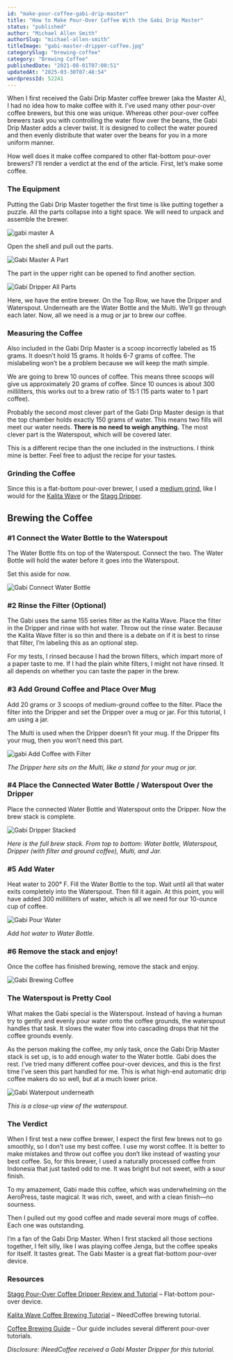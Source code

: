 ```yaml
---
id: "make-pour-coffee-gabi-drip-master"
title: "How to Make Pour-Over Coffee With the Gabi Drip Master"
status: "published"
author: "Michael Allen Smith"
authorSlug: "michael-allen-smith"
titleImage: "gabi-master-dripper-coffee.jpg"
categorySlug: "brewing-coffee"
category: "Brewing Coffee"
publishedDate: "2021-08-01T07:00:51"
updatedAt: "2025-03-30T07:48:54"
wordpressId: 52241
---
```


When I first received the Gabi Drip Master coffee brewer (aka the Master A), I had no idea how to make coffee with it. I’ve used many other pour-over coffee brewers, but this one was unique. Whereas other pour-over coffee brewers task you with controlling the water flow over the beans, the Gabi Drip Master adds a clever twist. It is designed to collect the water poured and then evenly distribute that water over the beans for you in a more uniform manner.

How well does it make coffee compared to other flat-bottom pour-over brewers? I’ll render a verdict at the end of the article. First, let’s make some coffee.

### The Equipment

Putting the Gabi Drip Master together the first time is like putting together a puzzle. All the parts collapse into a tight space. We will need to unpack and assemble the brewer.

![gabi master A](gabi-packagejpg.jpg)

Open the shell and pull out the parts.

![Gabi Master A Part](gabi-brewer-parts.jpg)

The part in the upper right can be opened to find another section.

![Gabi Dripper All Parts](gabi-dripper-all-parts.jpg)

Here, we have the entire brewer. On the Top Row, we have the Dripper and Waterspout. Underneath are the Water Bottle and the Multi. We’ll go through each later. Now, all we need is a mug or jar to brew our coffee.

### Measuring the Coffee

Also included in the Gabi Drip Master is a scoop incorrectly labeled as 15 grams. It doesn’t hold 15 grams. It holds 6-7 grams of coffee. The mislabeling won’t be a problem because we will keep the math simple.

We are going to brew 10 ounces of coffee. This means three scoops will give us approximately 20 grams of coffee. Since 10 ounces is about 300 milliliters, this works out to a brew ratio of 15:1 (15 parts water to 1 part coffee).

Probably the second most clever part of the Gabi Drip Master design is that the top chamber holds exactly 150 grams of water. This means two fills will meet our water needs. **There is no need to weigh anything.** The most clever part is the Waterspout, which will be covered later.

This is a different recipe than the one included in the instructions. I think mine is better. Feel free to adjust the recipe for your tastes.

### Grinding the Coffee

Since this is a flat-bottom pour-over brewer, I used a [medium grind](/coffee-grind-chart/), like I would for the [Kalita Wave](/kalita-wave-coffee-brewing-tutorial/) or the [Stagg Dripper](/stagg-pour-coffee-dripper-review-tutorial/).

Brewing the Coffee
------------------

### #1 Connect the Water Bottle to the Waterspout

The Water Bottle fits on top of the Waterspout. Connect the two. The Water Bottle will hold the water before it goes into the Waterspout.

Set this aside for now.

![Gabi Connect Water Bottle ](gabi-part.jpg)

### #2 Rinse the Filter (Optional)

The Gabi uses the same 155 series filter as the Kalita Wave. Place the filter in the Dripper and rinse with hot water. Throw out the rinse water. Because the Kalita Wave filter is so thin and there is a debate on if it is best to rinse that filter, I’m labeling this as an optional step.

For my tests, I rinsed because I had the brown filters, which impart more of a paper taste to me. If I had the plain white filters, I might not have rinsed. It all depends on whether you can taste the paper in the brew.

### #3 Add Ground Coffee and Place Over Mug

Add 20 grams or 3 scoops of medium-ground coffee to the filter. Place the filter into the Dripper and set the Dripper over a mug or jar. For this tutorial, I am using a jar.

The Multi is used when the Dripper doesn’t fit your mug. If the Dripper fits your mug, then you won’t need this part.

![gabi Add Coffee with Filter](gabi-coffee-filter.jpg)

*The Dripper here sits on the Multi, like a stand for your mug or jar.* 

### #4 Place the Connected Water Bottle / Waterspout Over the Dripper

Place the connected Water Bottle and Waterspout onto the Dripper. Now the brew stack is complete.

![Gabi Dripper Stacked](gabi-setup-stacked.jpg)

*Here is the full brew stack. From top to bottom: Water bottle, Waterspout, Dripper (with filter and ground coffee), Multi, and Jar.*

### #5 Add Water

Heat water to 200° F. Fill the Water Bottle to the top. Wait until all that water exits completely into the Waterspout. Then fill it again. At this point, you will have added 300 milliliters of water, which is all we need for our 10-ounce cup of coffee.

![Gabi Pour Water](gabi-pour-water.jpg)

*Add hot water to Water Bottle.*

### #6 Remove the stack and enjoy!

Once the coffee has finished brewing, remove the stack and enjoy.

![Gabi Brewing Coffee](gabi-brewing-outside.jpg)

### The Waterspout is Pretty Cool

What makes the Gabi special is the Waterspout. Instead of having a human try to gently and evenly pour water onto the coffee grounds, the waterspout handles that task. It slows the water flow into cascading drops that hit the coffee grounds evenly.

As the person making the coffee, my only task, once the Gabi Drip Master stack is set up, is to add enough water to the Water bottle. Gabi does the rest. I’ve tried many different coffee pour-over devices, and this is the first time I’ve seen this part handled for me. This is what high-end automatic drip coffee makers do so well, but at a much lower price.

![Gabi Waterpout underneath](gabi-upside-down.jpg)

*This is a close-up view of the waterspout.* 

### The Verdict

When I first test a new coffee brewer, I expect the first few brews not to go smoothly, so I don’t use my best coffee. I use my worst coffee. It is better to make mistakes and throw out coffee you don’t like instead of wasting your best coffee. So, for this brewer, I used a naturally processed coffee from Indonesia that just tasted odd to me. It was bright but not sweet, with a sour finish.

To my amazement, Gabi made this coffee, which was underwhelming on the AeroPress, taste magical. It was rich, sweet, and with a clean finish—no sourness.

Then I pulled out my good coffee and made several more mugs of coffee. Each one was outstanding.

I’m a fan of the Gabi Drip Master. When I first stacked all those sections together, I felt silly, like I was playing coffee Jenga, but the coffee speaks for itself. It tastes great. The Gabi Master is a great flat-bottom pour-over device.

### Resources

[Stagg Pour-Over Coffee Dripper Review and Tutorial](/stagg-pour-coffee-dripper-review-tutorial/) – Flat-bottom pour-over device.

[Kalita Wave Coffee Brewing Tutorial](/kalita-wave-coffee-brewing-tutorial/) – INeedCoffee brewing tutorial.

[Coffee Brewing Guide](/coffee-brewing-guide/) – Our guide includes several different pour-over tutorials.

*Disclosure: INeedCoffee received a Gabi Master Dripper for this tutorial.*
